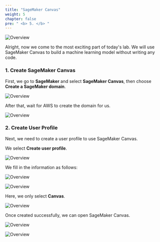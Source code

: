 ```yaml
---
title: "SageMaker Canvas"
weight: 5
chapter: false
pre: " <b> 5. </b> "
---
```


![Overview](/fcj-ss2-workshop-003/images/56.png)

Alright, now we come to the most exciting part of today's lab. We will use SageMaker Canvas to build a machine learning model without writing any code.

### 1. Create SageMaker Canvas

First, we go to **SageMaker** and select **SageMaker Canvas**, then choose **Create a SageMaker domain**.

![Overview](/fcj-ss2-workshop-003/images/57.png)

After that, wait for AWS to create the domain for us.

![Overview](/fcj-ss2-workshop-003/images/58.png)

### 2. Create User Profile

Next, we need to create a user profile to use SageMaker Canvas.

We select **Create user profile**.

![Overview](/fcj-ss2-workshop-003/images/59.png)

We fill in the information as follows:

![Overview](/fcj-ss2-workshop-003/images/60.png)

![Overview](/fcj-ss2-workshop-003/images/61.png)

Here, we only select **Canvas**.

![Overview](/fcj-ss2-workshop-003/images/62.png)

Once created successfully, we can open SageMaker Canvas.

![Overview](/fcj-ss2-workshop-003/images/63.png)

![Overview](/fcj-ss2-workshop-003/images/64.png)
